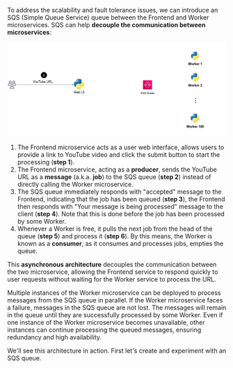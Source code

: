 
To address the scalability and fault tolerance issues, we can introduce an SQS (Simple Queue Service) queue between the Frontend and Worker microservices.
SQS can help **decouple the communication between microservices**:

![.guides/img/youtube_subtitle_v2_1](./youtube_subtitle_v2_1.gif)



1. The Frontend microservice acts as a user web interface, allows users to provide a link to YouTube video and click the submit button to start the processing (**step 1**).
2. The Frontend microservice, acting as a **producer**, sends the YouTube URL as a **message** (a.k.a. **job**) to the SQS queue (**step 2**) instead of directly calling the Worker microservice.
3. The SQS queue immediately responds with "accepted" message to the Frontend, indicating that the job has been queued (**step 3**), the Frontend then responds with "Your message is being processed" message to the client (**step 4**). 
   Note that this is done before the job has been processed by some Worker.
4. Whenever a Worker is free, it pulls the next job from the head of the queue (**step 5**) and process it (**step 6**). 
   By this means, the Worker is known as a **consumer**, as it consumes and processes jobs, empties the queue.

This **asynchronous architecture** decouples the communication between the two microservice, allowing the Frontend service to respond quickly to user requests without waiting for the Worker service to process the URL. 

Multiple instances of the Worker microservice can be deployed to process messages from the SQS queue in parallel.
If the Worker microservice faces a failure, messages in the SQS queue are not lost. The messages will remain in the queue until they are successfully processed by some Worker. 
Even if one instance of the Worker microservice becomes unavailable, other instances can continue processing the queued messages, ensuring redundancy and high availability.

We'll see this architecture in action. First let's create and experiment with an SQS queue. 
